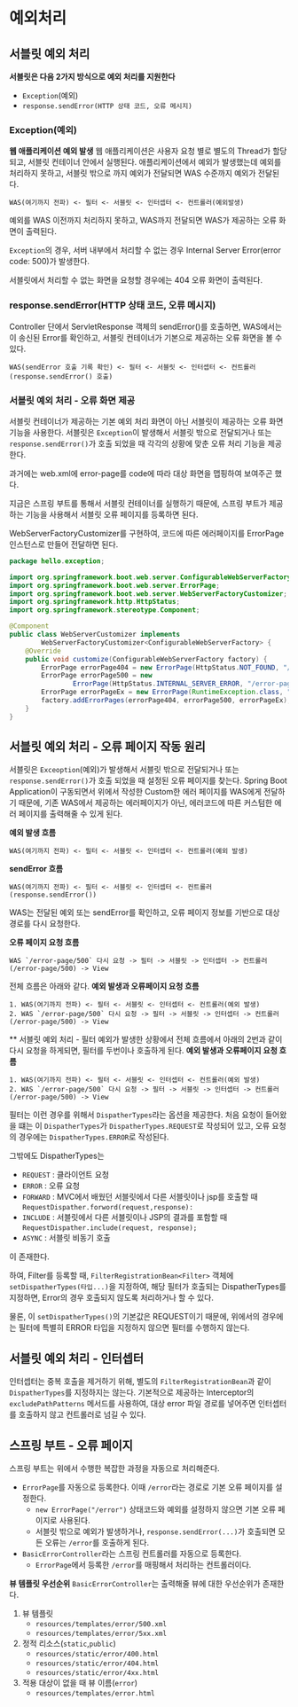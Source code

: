 # 예외처리

## 서블릿 예외 처리

**서블릿은 다음 2가지 방식으로 예외 처리를 지원한다**

- `Exception`(예외)
- `response.sendError(HTTP 상태 코드, 오류 메시지)`

### Exception(예외)

**웹 애플리케이션 예외 발생**
웹 애플리케이션은 사용자 요청 별로 별도의 Thread가 할당되고, 서블릿 컨테이너 안에서 실행된다.
애플리케이션에서 예외가 발생했는데 예외를 처리하지 못하고, 서블릿 밖으로 까지 예외가 전달되면
WAS 수준까지 예외가 전달된다.

```text
WAS(여기까지 전파) <- 필터 <- 서블릿 <- 인터셉터 <- 컨트롤러(예외발생)
```

예외를 WAS 이전까지 처리하지 못하고, WAS까지 전달되면 WAS가 제공하는 오류 화면이 출력된다.

`Exception`의 경우, 서버 내부에서 처리할 수 없는 경우 Internal Server Error(error code: 500)가 발생한다.

서블릿에서 처리할 수 없는 화면을 요청할 경우에는 404 오류 화면이 출력된다.

### response.sendError(HTTP 상태 코드, 오류 메시지)

Controller 단에서 ServletResponse 객체의 sendError()를 호출하면, WAS에서는 이 송신된 Error를 확인하고,
서블릿 컨테이너가 기본으로 제공하는 오류 화면을 볼 수 있다.

```text
WAS(sendError 호출 기록 확인) <- 필터 <- 서블릿 <- 인터셉터 <- 컨트롤러(response.sendError() 호출)
```

### 서블릿 예외 처리 - 오류 화면 제공

서블릿 컨테이너가 제공하는 기본 예외 처리 화면이 아닌 서블릿이 제공하는 오류 화면 기능을 사용한다.
서블릿은 `Exception`이 발생해서 서블릿 밖으로 전달되거나 또는 `response.sendError()`가 호출 되었을 때 각각의
상황에 맞춘 오류 처리 기능을 제공한다.

과거에는 web.xml에 error-page를 code에 따라 대상 화면을 맵핑하여 보여주곤 했다.

지금은 스프링 부트를 통해서 서블릿 컨테이너를 실행하기 때문에, 스프링 부트가 제공하는 기능을 사용해서 서블릿 오류 페이지를 등록하면 된다.

WebServerFactoryCustomizer를 구현하여, 코드에 따른 에러페이지를 ErrorPage인스턴스로 만들어 전달하면 된다.

```java
package hello.exception;

import org.springframework.boot.web.server.ConfigurableWebServerFactory;
import org.springframework.boot.web.server.ErrorPage;
import org.springframework.boot.web.server.WebServerFactoryCustomizer;
import org.springframework.http.HttpStatus;
import org.springframework.stereotype.Component;

@Component
public class WebServerCustomizer implements
        WebServerFactoryCustomizer<ConfigurableWebServerFactory> {
    @Override
    public void customize(ConfigurableWebServerFactory factory) {
        ErrorPage errorPage404 = new ErrorPage(HttpStatus.NOT_FOUND, "/errorpage/404");
        ErrorPage errorPage500 = new
                ErrorPage(HttpStatus.INTERNAL_SERVER_ERROR, "/error-page/500");
        ErrorPage errorPageEx = new ErrorPage(RuntimeException.class, "/errorpage/500");
        factory.addErrorPages(errorPage404, errorPage500, errorPageEx);
    }
}
```

## 서블릿 예외 처리 - 오류 페이지 작동 원리
서블릿은 `Exceoption`(예외)가 발생해서 서블릿 밖으로 전달되거나 또는 `response.sendError()`가 호출 되었을 때 설정된 오류 페이지를 찾는다.
Spring Boot Application이 구동되면서 위에서 작성한 Custom한 에러 페이지를 WAS에게 전달하기 때문에, 기존 WAS에서 제공하는 에러페이지가 아닌,
에러코드에 따른 커스텀한 에러 페이지를 출력해줄 수 있게 된다.

**예외 발생 흐름**
```text
WAS(여기까지 전파) <- 필터 <- 서블릿 <- 인터셉터 <- 컨트롤러(예외 발생)
```
**sendError 흐름**
```text
WAS(여기까지 전파) <- 필터 <- 서블릿 <- 인터셉터 <- 컨트롤러(response.sendError())
```

WAS는 전달된 예외 또는 sendError를 확인하고, 오류 페이지 정보를 기반으로 대상 경로를 다시 요청한다.

**오류 페이지 요청 흐름**
```text
WAS `/error-page/500` 다시 요청 -> 필터 -> 서블릿 -> 인터셉터 -> 컨트롤러(/error-page/500) -> View
```

전체 흐름은 아래와 같다.
**예외 발생과 오류페이지 요청 흐름**
```text
1. WAS(여기까지 전파) <- 필터 <- 서블릿 <- 인터셉터 <- 컨트롤러(예외 발생)
2. WAS `/error-page/500` 다시 요청 -> 필터 -> 서블릿 -> 인터셉터 -> 컨트롤러(/error-page/500) -> View
```

** 서블릿 예외 처리 - 필터
예외가 발생한 상황에서 전체 흐름에서 아래의 2번과 같이 다시 요청을 하게되면, 필터를 두번이나 호출하게 된다.
**예외 발생과 오류페이지 요청 흐름**
```text
1. WAS(여기까지 전파) <- 필터 <- 서블릿 <- 인터셉터 <- 컨트롤러(예외 발생)
2. WAS `/error-page/500` 다시 요청 -> 필터 -> 서블릿 -> 인터셉터 -> 컨트롤러(/error-page/500) -> View
```

필터는 이런 경우를 위해서 `DispatherTypes`라는 옵션을 제공한다.
처음 요청이 들어왔을 떄는 이 `DispatherTypes`가 `DispatherTypes.REQUEST`로 작성되어 있고,
오류 요청의 경우에는 `DispatherTypes.ERROR`로 작성된다.

그밖에도 DispatherTypes는
- `REQUEST` : 클라이언트 요청
- `ERROR` : 오류 요청
- `FORWARD` : MVC에서 배웠던 서블릿에서 다른 서블릿이나 jsp를 호출할 때 `RequestDispather.forword(request,response):`
- `INCLUDE` : 서블릿에서 다른 서블릿이나 JSP의 결과를 포함할 때 `RequestDispather.include(request, response);`
- `ASYNC` : 서블릿 비동기 호출

이 존재한다.

하여, Filter를 등록할 때, `FilterRegistrationBean<Filter>` 객체에 `setDispatherTypes(타입...)`을 지정하여, 해당 필터가 호출되는
DispatherTypes를 지정하면, Error의 경우 호출되지 않도록 처리하거나 할 수 있다.

물론, 이 `setDispatherTypes()`의 기본값은 REQUEST이기 때문에, 위에서의 경우에는 필터에 특별히 ERROR 타입을 지정하지 않으면
필터를 수행하지 않는다.

## 서블릿 예외 처리 - 인터셉터
인터셉터는 중복 호출을 제거하기 위해, 별도의 `FilterRegistrationBean`과 같이 `DispatherTypes`를 지정하지는 않는다.
기본적으로 제공하는 Interceptor의 `excludePathPatterns` 메서드를 사용하여, 대상 error 파일 경로를 넣어주면
인터셉터를 호출하지 않고 컨트롤러로 넘길 수 있다.

## 스프링 부트 - 오류 페이지
스프링 부트는 위에서 수행한 복잡한 과정을 자동으로 처리해준다.
- `ErrorPage`를 자동으로 등록한다. 이때 `/error`라는 경로로 기본 오류 페이지를 설정한다.
  - `new ErrorPage("/error")` 상태코드와 예외를 설정하지 않으면 기본 오류 페이지로 사용된다.
  - 서블릿 밖으로 예외가 발생하거나, `response.sendError(...)`가 호출되면 모든 오류는 `/error`를 호출하게 된다.
- `BasicErrorController`라는 스프링 컨트롤러를 자동으로 등록한다.
  - `ErrorPage`에서 등록한 `/error`를 매핑해서 처리하는 컨트롤러이다.

**뷰 템플릿 우선순위**
`BasicErrorController`는 출력해줄 뷰에 대한 우선순위가 존재한다.

1. 뷰 템플릿
   - `resources/templates/error/500.xml`
   - `resources/templates/error/5xx.xml`
2. 정적 리소스(`static`,`public`)
   - `resources/static/error/400.html`
   - `resources/static/error/404.html`
   - `resources/static/error/4xx.html`
3. 적용 대상이 없을 때 뷰 이름(`error`)
   - `resources/templates/error.html`